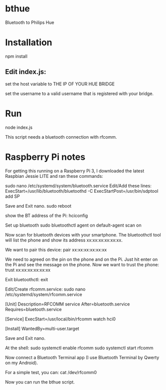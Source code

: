 # bthue
Bluetooth to Philips Hue

# Installation
npm install

## Edit index.js:
set the host variable to THE IP OF YOUR HUE BRIDGE

set the username to a valid username that is registered with your bridge.

# Run
node index.js

This script needs a bluetooth connection with rfcomm.

# Raspberry Pi notes
For getting this running on a Raspberry Pi 3, I downloaded the latest Raspbian Jessie LITE and ran these commands:

sudo nano /etc/systemd/system/bluetooth.service
Edit/Add these lines:
  ExecStart=/usr/lib/bluetooth/bluetoothd -C
  ExecStartPost=/usr/bin/sdptool add SP

Save and Exit nano.
sudo reboot

show the BT address of the Pi:
hciconfig

Set up bluetooth
sudo bluetoothctl
  agent on
  default-agent
  scan on

Now scan for bluetooth devices with your smartphone. The bluetoothctl tool will list the phone and show its address xx:xx:xx:xx:xx:xx.

We want to pair this device:
  pair xx:xx:xx:xx:xx:xx
  
We need to agreed on the pin on the phone and on the Pi. Just hit enter on the Pi and see the message on the phone.
Now we want to trust the phone:
  trust xx:xx:xx:xx:xx:xx
  
Exit bluetoothctl:
  exit

Edit/Create rfcomm.service:
sudo nano /etc/systemd/system/rfcomm.service

  [Unit]
  Description=RFCOMM service
  After=bluetooth.service
  Requires=bluetooth.service
 
  [Service]
  ExecStart=/usr/local/bin/rfcomm watch hci0
 
  [Install]
  WantedBy=multi-user.target

Save and Exit nano.

At the shell:
  sudo systemctl enable rfcomm
  sudo systemctl start rfcomm

Now connect a Bluetooth Terminal app (I use Bluetooth Terminal by Qwerty on my Android).

For a simple test, you can:
  cat /dev/rfcomm0

Now you can run the bthue script.

